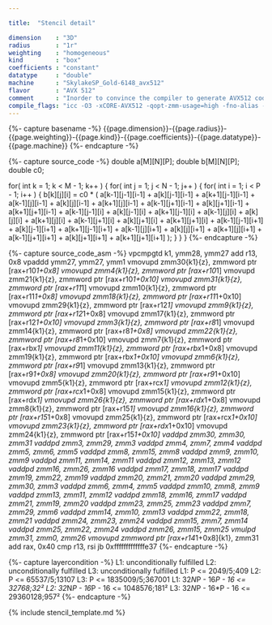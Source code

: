 ```yaml
---

title:  "Stencil detail"

dimension    : "3D"
radius       : "1r"
weighting    : "homogeneous"
kind         : "box"
coefficients : "constant"
datatype     : "double"
machine      : "SkylakeSP_Gold-6148_avx512"
flavor       : "AVX 512"
comment      : "Inorder to convince the compiler to generate AVX512 code, the flag` -qopt-zmm-usage=high` has to be used."
compile_flags: "icc -O3 -xCORE-AVX512 -qopt-zmm-usage=high -fno-alias -qopenmp -DLIKWID_PERFMON -I/mnt/opt/likwid-4.3.2/include -L/mnt/opt/likwid-4.3.2/lib -I./stempel/stempel/headers/ ./stempel/headers/timing.c ./stempel/headers/dummy.c solar_compilable.c -o stencil -llikwid"
---
```


{%- capture basename -%}
{{page.dimension}}-{{page.radius}}-{{page.weighting}}-{{page.kind}}-{{page.coefficients}}-{{page.datatype}}-{{page.machine}}
{%- endcapture -%}

{%- capture source_code -%}
double a[M][N][P];
double b[M][N][P];
double c0;

for( int k = 1; k < M - 1; k++ ) {
  for( int j = 1; j < N - 1; j++ ) {
    for( int i = 1; i < P - 1; i++ ) {
      b[k][j][i] = c0 *
        ( a[k-1][j-1][i-1] + a[k][j-1][i-1]   + a[k+1][j-1][i-1]
        + a[k-1][j][i-1]   + a[k][j][i-1]     + a[k+1][j][i-1]
        + a[k-1][j+1][i-1] + a[k][j+1][i-1]   + a[k+1][j+1][i-1]
        + a[k-1][j-1][i]   + a[k][j-1][i]     + a[k+1][j-1][i]
        + a[k-1][j][i]     + a[k][j][i]       + a[k+1][j][i]
        + a[k-1][j+1][i]   + a[k][j+1][i]     + a[k+1][j+1][i]
        + a[k-1][j-1][i+1] + a[k][j-1][i+1]   + a[k+1][j-1][i+1]
        + a[k-1][j][i+1]   + a[k][j][i+1]     + a[k+1][j][i+1]
        + a[k-1][j+1][i+1] + a[k][j+1][i+1]   + a[k+1][j+1][i+1] );
    }
  }
}
{%- endcapture -%}

{%- capture source_code_asm -%}
vpcmpgtd k1, ymm28, ymm27
add r13, 0x8
vpaddd ymm27, ymm27, ymm1
vmovupd zmm30{k1}{z}, zmmword ptr [rax+r10*1+0x8]
vmovupd zmm4{k1}{z}, zmmword ptr [rax+r10*1]
vmovupd zmm21{k1}{z}, zmmword ptr [rax+r10*1+0x10]
vmovupd zmm31{k1}{z}, zmmword ptr [rax+r11*1]
vmovupd zmm10{k1}{z}, zmmword ptr [rax+r11*1+0x8]
vmovupd zmm18{k1}{z}, zmmword ptr [rax+r11*1+0x10]
vmovupd zmm29{k1}{z}, zmmword ptr [rax+r12*1]
vmovupd zmm9{k1}{z}, zmmword ptr [rax+r12*1+0x8]
vmovupd zmm17{k1}{z}, zmmword ptr [rax+r12*1+0x10]
vmovupd zmm3{k1}{z}, zmmword ptr [rax+r8*1]
vmovupd zmm14{k1}{z}, zmmword ptr [rax+r8*1+0x8]
vmovupd zmm22{k1}{z}, zmmword ptr [rax+r8*1+0x10]
vmovupd zmm7{k1}{z}, zmmword ptr [rax+rbx*1]
vmovupd zmm11{k1}{z}, zmmword ptr [rax+rbx*1+0x8]
vmovupd zmm19{k1}{z}, zmmword ptr [rax+rbx*1+0x10]
vmovupd zmm6{k1}{z}, zmmword ptr [rax+r9*1]
vmovupd zmm13{k1}{z}, zmmword ptr [rax+r9*1+0x8]
vmovupd zmm20{k1}{z}, zmmword ptr [rax+r9*1+0x10]
vmovupd zmm5{k1}{z}, zmmword ptr [rax+rcx*1]
vmovupd zmm12{k1}{z}, zmmword ptr [rax+rcx*1+0x8]
vmovupd zmm15{k1}{z}, zmmword ptr [rax+rdx*1]
vmovupd zmm26{k1}{z}, zmmword ptr [rax+rdx*1+0x8]
vmovupd zmm8{k1}{z}, zmmword ptr [rax+r15*1]
vmovupd zmm16{k1}{z}, zmmword ptr [rax+r15*1+0x8]
vmovupd zmm25{k1}{z}, zmmword ptr [rax+rcx*1+0x10]
vmovupd zmm23{k1}{z}, zmmword ptr [rax+rdx*1+0x10]
vmovupd zmm24{k1}{z}, zmmword ptr [rax+r15*1+0x10]
vaddpd zmm30, zmm30, zmm31
vaddpd zmm3, zmm29, zmm3
vaddpd zmm4, zmm7, zmm4
vaddpd zmm5, zmm6, zmm5
vaddpd zmm8, zmm15, zmm8
vaddpd zmm9, zmm10, zmm9
vaddpd zmm11, zmm14, zmm11
vaddpd zmm12, zmm13, zmm12
vaddpd zmm16, zmm26, zmm16
vaddpd zmm17, zmm18, zmm17
vaddpd zmm19, zmm22, zmm19
vaddpd zmm20, zmm21, zmm20
vaddpd zmm29, zmm30, zmm3
vaddpd zmm6, zmm4, zmm5
vaddpd zmm10, zmm8, zmm9
vaddpd zmm13, zmm11, zmm12
vaddpd zmm18, zmm16, zmm17
vaddpd zmm21, zmm19, zmm20
vaddpd zmm23, zmm25, zmm23
vaddpd zmm7, zmm29, zmm6
vaddpd zmm14, zmm10, zmm13
vaddpd zmm22, zmm18, zmm21
vaddpd zmm24, zmm23, zmm24
vaddpd zmm15, zmm7, zmm14
vaddpd zmm25, zmm22, zmm24
vaddpd zmm26, zmm15, zmm25
vmulpd zmm31, zmm0, zmm26
vmovupd zmmword ptr [rax+r14*1+0x8]{k1}, zmm31
add rax, 0x40
cmp r13, rsi
jb 0xfffffffffffffe37
{%- endcapture -%}

{%- capture layercondition -%}
L1: unconditionally fulfilled
L2: unconditionally fulfilled
L3: unconditionally fulfilled
L1: P <= 2049/5;409
L2: P <= 65537/5;13107
L3: P <= 1835009/5;367001
L1: 32*N*P - 16*P - 16 <= 32768;32²
L2: 32*N*P - 16*P - 16 <= 1048576;181²
L3: 32*N*P - 16*P - 16 <= 29360128;957²
{%- endcapture -%}

{% include stencil_template.md %}

